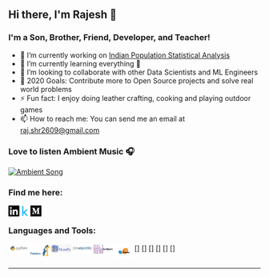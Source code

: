 ## Hi there, I'm Rajesh 👋

### I'm a Son, Brother, Friend, Developer, and Teacher!
- 🔭 I’m currently working on [Indian Population Statistical Analysis](https://www.kaggle.com/sm261998/indian-population-stats-for-data-analysis)
- 🌱 I’m currently learning everything 🤣
- 👯 I’m looking to collaborate with other Data Scientists and ML Engineers
- 🥅 2020 Goals: Contribute more to Open Source projects and solve real world problems
- ⚡ Fun fact: I enjoy doing leather crafting, cooking and playing outdoor games
- 📫 How to reach me: You can send me an email at raj.shr2609@gmail.com

### Love to listen Ambient Music 🎧
[<img src=Supp_files/sound_cloud.gif alt="Ambient Song" width="100" />](https://soundcloud.com/ambientmusicalgenre/kasseo-border)

### Find me here:
[<img align="left" alt="Rajesh | Linkedin" width="22px" src="Supp_files/linkedin.svg" />](https://www.linkedin.com/in/rajesh-ml-engg)
[<img align="left" alt="Rajesh | Kaggle" width="22px" src="Supp_files/kaggle.png" />](https://www.kaggle.com/rajesh2609)
[<img align="left" alt="Rajesh | Medium" width="22px" src="Supp_files/medium.png" />](https://medium.com/@Rajesh_ML_Engg)

<br />

### Languages and Tools:
[<img align="left" alt="Rajesh | Python" width="42px" src="Supp_files/python.png" />]
[<img align="left" alt="Rajesh | Pandas" width="42px" src="Supp_files/pandas.jpg" />]
[<img align="left" alt="Rajesh | Numpy" width="42px" src="Supp_files/numpy.png" />]
[<img align="left" alt="Rajesh | Matplotlib" width="42px" src="Supp_files/Matplotlib.jpeg" />]
[<img align="left" alt="Rajesh | Seaborn" width="42px" src="Supp_files/seaborn.png" />]
[<img align="left" alt="Rajesh | Scikit-learn" width="42px" src="Supp_files/sklearn.jpg" />]
<br />
<br />

---